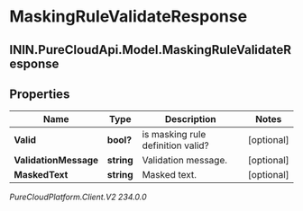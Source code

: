 # MaskingRuleValidateResponse

## ININ.PureCloudApi.Model.MaskingRuleValidateResponse

## Properties

|Name | Type | Description | Notes|
|------------ | ------------- | ------------- | -------------|
| **Valid** | **bool?** | is masking rule definition valid? | [optional] |
| **ValidationMessage** | **string** | Validation message. | [optional] |
| **MaskedText** | **string** | Masked text. | [optional] |



_PureCloudPlatform.Client.V2 234.0.0_
